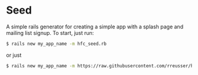 # Seed

A simple rails generator for creating a simple app with a splash page and mailing list signup. To start, just run:

```sh
$ rails new my_app_name -m hfc_seed.rb
```

or just

```sh
$ rails new my_app_name -m https://raw.githubusercontent.com/rreusser/happyfuncorp_seed/master/hfc_seed.rb
